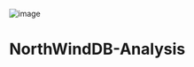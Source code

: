 ![image](https://github.com/AlexIverson3/NorthWindDB-Analysis/assets/119005503/38f7b489-142c-4c4e-9420-7025c75746f7)
# NorthWindDB-Analysis
